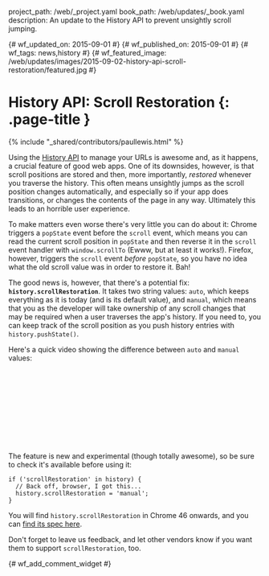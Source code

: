 project_path: /web/_project.yaml
book_path: /web/updates/_book.yaml
description: An update to the History API to prevent unsightly scroll jumping.

{# wf_updated_on: 2015-09-01 #}
{# wf_published_on: 2015-09-01 #}
{# wf_tags: news,history #}
{# wf_featured_image: /web/updates/images/2015-09-02-history-api-scroll-restoration/featured.jpg #}

# History API: Scroll Restoration {: .page-title }

{% include "_shared/contributors/paullewis.html" %}

Using the [History API](https://developer.mozilla.org/en-US/docs/Web/API/History_API) to manage your URLs is awesome and, as it happens, a crucial feature of good web apps. One of its downsides, however, is that scroll positions are stored and then, more importantly, _restored_ whenever you traverse the history. This often means unsightly jumps as the scroll position changes automatically, and especially so if your app does transitions, or changes the contents of the page in any way. Ultimately this leads to an horrible user experience.

To make matters even worse there's very little you can do about it: Chrome triggers a `popState` event before the `scroll` event, which means you can read the current scroll position in `popState` and then reverse it in the `scroll` event handler with `window.scrollTo` (Ewww, but at least it works!). Firefox, however, triggers the `scroll` event _before_ `popState`, so you have no idea what the old scroll value was in order to restore it. Bah!

The good news is, however, that there's a potential fix: **`history.scrollRestoration`**. It takes two string values: `auto`, which keeps everything as it is today (and is its default value), and `manual`, which means that you as the developer will take ownership of any scroll changes that may be required when a user traverses the app's history. If you need to, you can keep track of the scroll position as you push history entries with `history.pushState()`.

Here's a quick video showing the difference between `auto` and `manual` values:

<div class="video-wrapper">
  <iframe class="devsite-embedded-youtube-video" data-video-id="DFBXl8NNQyk"
          data-autohide="1" data-showinfo="0" frameborder="0" allowfullscreen>
  </iframe>
</div>

<div style="clear:both;"></div>

The feature is new and experimental (though totally awesome), so be sure to check it's available before using it:


    if ('scrollRestoration' in history) {
      // Back off, browser, I got this...
      history.scrollRestoration = 'manual';
    }


You will find `history.scrollRestoration` in Chrome 46 onwards, and you can [find its spec here](https://majido.github.io/scroll-restoration-proposal/history-based-api.html#web-idl).

Don't forget to leave us feedback, and let other vendors know if you want them to support `scrollRestoration`, too.


{# wf_add_comment_widget #}
